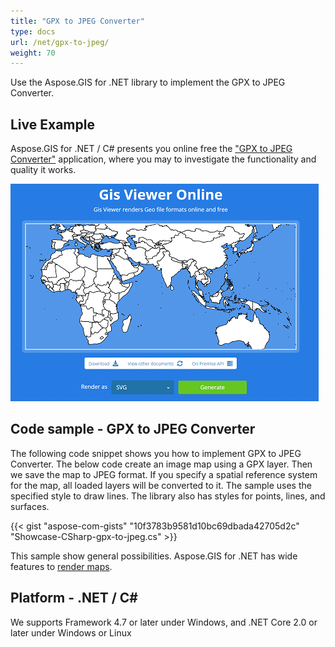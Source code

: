 ```yaml
---
title: "GPX to JPEG Converter"
type: docs
url: /net/gpx-to-jpeg/
weight: 70
---
```


Use the Aspose.GIS for .NET library to implement the GPX to JPEG Converter.

## **Live Example**

Aspose.GIS for .NET / C# presents you online free the ["GPX to JPEG Converter"](https://products.aspose.app/gis/viewer/gpx-to-jpeg) application, where you may to investigate the functionality and quality it works.

![GPX to JPEG Converter App](viewer.png)

## **Code sample - GPX to JPEG Converter**

The following code snippet shows you how to implement GPX to JPEG Converter. The below code create an image map using a GPX layer. Then we save the map to JPEG format. If you specify a spatial reference system for the map, all loaded layers will be converted to it. 
The sample uses the specified style to draw lines. The library also has styles for points, lines, and surfaces.

{{< gist "aspose-com-gists" "10f3783b9581d10bc69dbada42705d2c" "Showcase-CSharp-gpx-to-jpeg.cs" >}}

This sample show general possibilities. Aspose.GIS for .NET has wide features to [render maps](https://docs.aspose.com/gis/net/map-rendering/).

## **Platform - .NET / C#**

We supports Framework 4.7 or later under Windows, and .NET Core 2.0 or later under Windows or Linux
